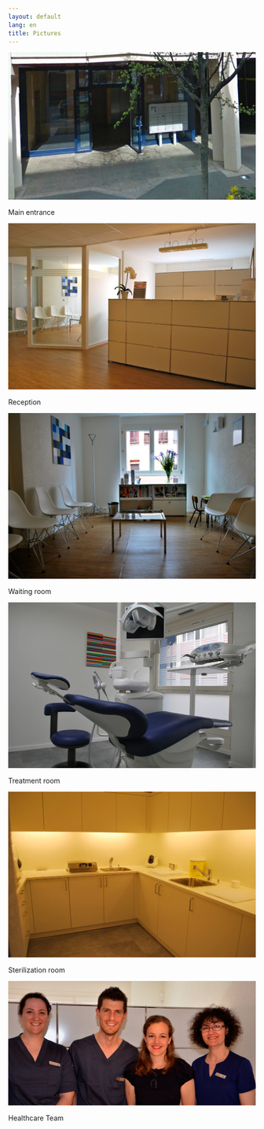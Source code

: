 ```yaml
---
layout: default
lang: en
title: Pictures
---
```


<div class="row">
  <div class="col-md-6 col-sm-6">
    <div class="thumbnail">
      <img src="/photos/entree-cabinet.jpg" alt="Entrée" />
      <div class="caption">
        <p>Main entrance</p>
      </div>
    </div>
  </div>
</div>
<div class="row">
  <div class="col-md-6 col-sm-6">
    <div class="thumbnail">
      <img src="/photos/reception.jpg" alt="Réception" />
      <div class="caption">
        <p>Reception</p>
      </div>
    </div>
  </div>
  <div class="col-md-6 col-sm-6">
    <div class="thumbnail">
      <img src="/photos/salle-attente.jpg" alt="Sale d'attente" />
      <div class="caption">
        <p>Waiting room</p>
      </div>
    </div>
  </div>
</div>
<div class="row">
  <div class="col-md-6 col-sm-6">
    <div class="thumbnail">
      <img src="/photos/salle-de-traitements.jpg" alt="Salle de traitements" />
      <div class="caption">
        <p>Treatment room</p>
      </div>
    </div>
  </div>
  <div class="col-md-6 col-sm-6">
    <div class="thumbnail">
      <img src="/photos/salle-de-sterilisation.jpg" alt="Salle de stérilisation" />
      <div class="caption">
        <p>Sterilization room</p>
      </div>
    </div>
  </div>
</div>
<div class="row">
  <div class="col-md-12 col-sm-12">
    <div class="thumbnail">
      <img src="/photos/equipe-du-cabinet.jpg" alt="L'équipe du cabinet dentaire Barthelemy" />
      <div class="caption">
        <p>Healthcare Team</p>
      </div>
    </div>
  </div>
</div>
